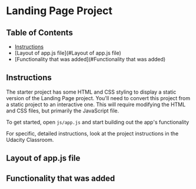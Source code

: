 # Landing Page Project

## Table of Contents

* [Instructions](#instructions)
* [Layout of app.js file](#Layout of app.js file)
* [Functionality that was added](#Functionality that was added)

## Instructions

The starter project has some HTML and CSS styling to display a static version of the Landing Page project. You'll need to convert this project from a static project to an interactive one. This will require modifying the HTML and CSS files, but primarily the JavaScript file.

To get started, open `js/app.js` and start building out the app's functionality

For specific, detailed instructions, look at the project instructions in the Udacity Classroom.

## Layout of app.js file


## Functionality that was added
